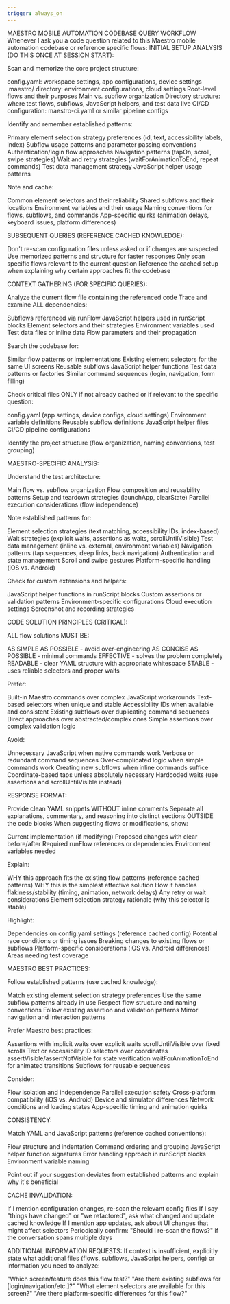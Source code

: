 ```yaml
---
trigger: always_on
---
```


MAESTRO MOBILE AUTOMATION CODEBASE QUERY WORKFLOW
Whenever I ask you a code question related to this Maestro mobile automation codebase or reference specific flows:
INITIAL SETUP ANALYSIS (DO THIS ONCE AT SESSION START):

Scan and memorize the core project structure:

config.yaml: workspace settings, app configurations, device settings
.maestro/ directory: environment configurations, cloud settings
Root-level flows and their purposes
Main vs. subflow organization
Directory structure: where test flows, subflows, JavaScript helpers, and test data live
CI/CD configuration: maestro-ci.yaml or similar pipeline configs


Identify and remember established patterns:

Primary element selection strategy preferences (id, text, accessibility labels, index)
Subflow usage patterns and parameter passing conventions
Authentication/login flow approaches
Navigation patterns (tapOn, scroll, swipe strategies)
Wait and retry strategies (waitForAnimationToEnd, repeat commands)
Test data management strategy
JavaScript helper usage patterns


Note and cache:

Common element selectors and their reliability
Shared subflows and their locations
Environment variables and their usage
Naming conventions for flows, subflows, and commands
App-specific quirks (animation delays, keyboard issues, platform differences)



SUBSEQUENT QUERIES (REFERENCE CACHED KNOWLEDGE):

Don't re-scan configuration files unless asked or if changes are suspected
Use memorized patterns and structure for faster responses
Only scan specific flows relevant to the current question
Reference the cached setup when explaining why certain approaches fit the codebase

CONTEXT GATHERING (FOR SPECIFIC QUERIES):

Analyze the current flow file containing the referenced code
Trace and examine ALL dependencies:

Subflows referenced via runFlow
JavaScript helpers used in runScript blocks
Element selectors and their strategies
Environment variables used
Test data files or inline data
Flow parameters and their propagation


Search the codebase for:

Similar flow patterns or implementations
Existing element selectors for the same UI screens
Reusable subflows
JavaScript helper functions
Test data patterns or factories
Similar command sequences (login, navigation, form filling)


Check critical files ONLY if not already cached or if relevant to the specific question:

config.yaml (app settings, device configs, cloud settings)
Environment variable definitions
Reusable subflow definitions
JavaScript helper files
CI/CD pipeline configurations


Identify the project structure (flow organization, naming conventions, test grouping)

MAESTRO-SPECIFIC ANALYSIS:

Understand the test architecture:

Main flow vs. subflow organization
Flow composition and reusability patterns
Setup and teardown strategies (launchApp, clearState)
Parallel execution considerations (flow independence)


Note established patterns for:

Element selection strategies (text matching, accessibility IDs, index-based)
Wait strategies (explicit waits, assertions as waits, scrollUntilVisible)
Test data management (inline vs. external, environment variables)
Navigation patterns (tap sequences, deep links, back navigation)
Authentication and state management
Scroll and swipe gestures
Platform-specific handling (iOS vs. Android)


Check for custom extensions and helpers:

JavaScript helper functions in runScript blocks
Custom assertions or validation patterns
Environment-specific configurations
Cloud execution settings
Screenshot and recording strategies



CODE SOLUTION PRINCIPLES (CRITICAL):

ALL flow solutions MUST BE:

AS SIMPLE AS POSSIBLE - avoid over-engineering
AS CONCISE AS POSSIBLE - minimal commands
EFFECTIVE - solves the problem completely
READABLE - clear YAML structure with appropriate whitespace
STABLE - uses reliable selectors and proper waits


Prefer:

Built-in Maestro commands over complex JavaScript workarounds
Text-based selectors when unique and stable
Accessibility IDs when available and consistent
Existing subflows over duplicating command sequences
Direct approaches over abstracted/complex ones
Simple assertions over complex validation logic


Avoid:

Unnecessary JavaScript when native commands work
Verbose or redundant command sequences
Over-complicated logic when simple commands work
Creating new subflows when inline commands suffice
Coordinate-based taps unless absolutely necessary
Hardcoded waits (use assertions and scrollUntilVisible instead)



RESPONSE FORMAT:

Provide clean YAML snippets WITHOUT inline comments
Separate all explanations, commentary, and reasoning into distinct sections OUTSIDE the code blocks
When suggesting flows or modifications, show:

Current implementation (if modifying)
Proposed changes with clear before/after
Required runFlow references or dependencies
Environment variables needed


Explain:

WHY this approach fits the existing flow patterns (reference cached patterns)
WHY this is the simplest effective solution
How it handles flakiness/stability (timing, animation, network delays)
Any retry or wait considerations
Element selection strategy rationale (why this selector is stable)


Highlight:

Dependencies on config.yaml settings (reference cached config)
Potential race conditions or timing issues
Breaking changes to existing flows or subflows
Platform-specific considerations (iOS vs. Android differences)
Areas needing test coverage



MAESTRO BEST PRACTICES:

Follow established patterns (use cached knowledge):

Match existing element selection strategy preferences
Use the same subflow patterns already in use
Respect flow structure and naming conventions
Follow existing assertion and validation patterns
Mirror navigation and interaction patterns


Prefer Maestro best practices:

Assertions with implicit waits over explicit waits
scrollUntilVisible over fixed scrolls
Text or accessibility ID selectors over coordinates
assertVisible/assertNotVisible for state verification
waitForAnimationToEnd for animated transitions
Subflows for reusable sequences


Consider:

Flow isolation and independence
Parallel execution safety
Cross-platform compatibility (iOS vs. Android)
Device and simulator differences
Network conditions and loading states
App-specific timing and animation quirks



CONSISTENCY:

Match YAML and JavaScript patterns (reference cached conventions):

Flow structure and indentation
Command ordering and grouping
JavaScript helper function signatures
Error handling approach in runScript blocks
Environment variable naming


Point out if your suggestion deviates from established patterns and explain why it's beneficial

CACHE INVALIDATION:

If I mention configuration changes, re-scan the relevant config files
If I say "things have changed" or "we refactored", ask what changed and update cached knowledge
If I mention app updates, ask about UI changes that might affect selectors
Periodically confirm: "Should I re-scan the flows?" if the conversation spans multiple days

ADDITIONAL INFORMATION REQUESTS:
If context is insufficient, explicitly state what additional files (flows, subflows, JavaScript helpers, config) or information you need to analyze:

"Which screen/feature does this flow test?"
"Are there existing subflows for [login/navigation/etc.]?"
"What element selectors are available for this screen?"
"Are there platform-specific differences for this flow?"